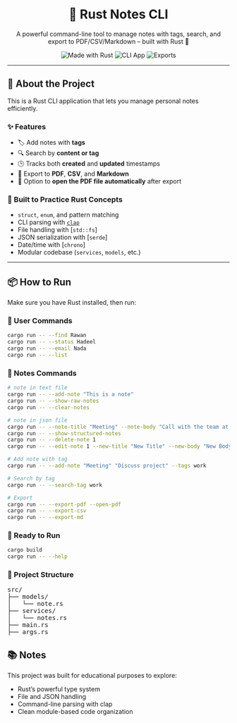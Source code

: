 <h1 align="center">🦀 Rust Notes CLI</h1>
<p align="center">
A powerful command-line tool to manage notes with tags, search, and export to PDF/CSV/Markdown – built with Rust 💪
</p>

<p align="center">
    <img src="https://img.shields.io/badge/made%20with-Rust-orange?style=for-the-badge" alt="Made with Rust" />
    <img src="https://img.shields.io/badge/cli-app-blueviolet?style=for-the-badge" alt="CLI App" />
    <img src="https://img.shields.io/badge/pdf-csv-md-green?style=for-the-badge" alt="Exports" />
</p>

---

## 📌 About the Project

This is a Rust CLI application that lets you manage personal notes efficiently.

### ✨ Features

- 🏷️ Add notes with **tags**
- 🔍 Search by **content or tag**
- 🕒 Tracks both **created** and **updated** timestamps
- 📄 Export to **PDF**, **CSV**, and **Markdown**
- 📂 Option to **open the PDF file automatically** after export

### 🧠 Built to Practice Rust Concepts

- `struct`, `enum`, and pattern matching
- CLI parsing with [`clap`](https://docs.rs/clap)
- File handling with [`std::fs`]
- JSON serialization with [`serde`]
- Date/time with [`chrono`]
- Modular codebase (`services`, `models`, etc.)

---

## 📦 How to Run

Make sure you have Rust installed, then run:

### 👤 User Commands

```bash
cargo run -- --find Rawan
cargo run -- --status Hadeel
cargo run -- --email Nada
cargo run -- --list
```

### 📝 Notes Commands

```bash
# note in text file
cargo run -- --add-note "This is a note"
cargo run -- --show-raw-notes
cargo run -- --clear-notes

# note in json file
cargo run -- --note-title "Meeting" --note-body "Call with the team at 5pm"
cargo run -- --show-structured-notes
cargo run -- --delete-note 1
cargo run -- --edit-note 1 --new-title "New Title" --new-body "New Body"

# Add note with tag
cargo run -- --add-note "Meeting" "Discuss project" --tags work

# Search by tag
cargo run -- --search-tag work

# Export
cargo run -- --export-pdf --open-pdf
cargo run -- --export-csv
cargo run -- --export-md
```

### 🚀 Ready to Run

```bash
cargo build
cargo run -- --help
```

### 📁 Project Structure

<pre>
src/
├── models/
│   └── note.rs
├── services/
│   └── notes.rs
├── main.rs
├── args.rs
</pre>

## 📚 Notes

This project was built for educational purposes to explore:

- Rust’s powerful type system
- File and JSON handling
- Command-line parsing with clap
- Clean module-based code organization
